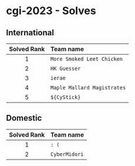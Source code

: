 # cgi-2023 - Solves
## International
| Solved Rank | Team name |
|:-----------:|:----------|
| 1 | `More Smoked Leet Chicken` |
| 2 | `HK Guesser` |
| 3 | `ierae` |
| 4 | `Maple Mallard Magistrates` |
| 5 | `${CyStick}` |

## Domestic
| Solved Rank | Team name |
|:-----------:|:----------|
| 1 | `: (` |
| 2 | `CyberMidori` |